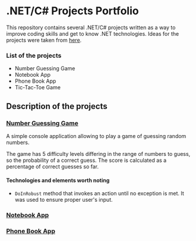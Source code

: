 # .NET/C# Projects Portfolio
This repository contains several .NET/C# projects written as a way to improve coding skills and get to know .NET technologies.
Ideas for the projects were taken from [here](https://dev.to/nerdjfpb/15-c-project-ideas-beginner-to-expert-with-tutorial-iio).

### List of the projects
- Number Guessing Game
- Notebook App
- Phone Book App
- Tic-Tac-Toe Game

## Description of the projects
### [Number Guessing Game](NumberGuessing)
A simple console application allowing to play a game of guessing random numbers.

The game has 5 difficulty levels differing in the range of numbers to guess, so the probability of a correct guess. The score is calculated as a percentage of correct guesses so far.

#### Technologies and elements worth noting
- `DoInRobust` method that invokes an action until no exception is met. It was used to ensure proper user's input.

### [Notebook App](NoteApp)


### [Phone Book App](PhoneBook)
